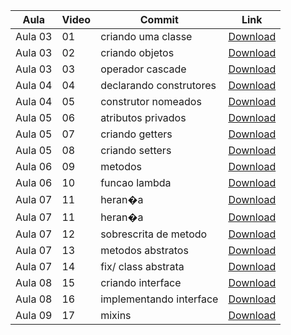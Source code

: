 Aula | Video | Commit | Link
------ | ------ | ------ | ------
Aula 03 | 01 | criando uma classe | [Download](https://github.com/treinaweb/treinaweb-dart-orientacao-a-objetos/archive/5ad705349b8d33e9545a14264abc754088365aeb.zip)
Aula 03 | 02 | criando objetos | [Download](https://github.com/treinaweb/treinaweb-dart-orientacao-a-objetos/archive/3aaf1c002d5f2b5c6c5065b88a802f52852341bf.zip)
Aula 03 | 03 | operador cascade | [Download](https://github.com/treinaweb/treinaweb-dart-orientacao-a-objetos/archive/2ad1160d71b4f8d9e31c28f0512aa80a394693a5.zip)
Aula 04 | 04 | declarando construtores | [Download](https://github.com/treinaweb/treinaweb-dart-orientacao-a-objetos/archive/d12ec1f3f3ce8223615d37825d0013bf214e74f3.zip)
Aula 04 | 05 | construtor nomeados | [Download](https://github.com/treinaweb/treinaweb-dart-orientacao-a-objetos/archive/0323511c562e58fddc7ca3ac78e113660033d66b.zip)
Aula 05 | 06 | atributos privados | [Download](https://github.com/treinaweb/treinaweb-dart-orientacao-a-objetos/archive/ec994bc4ff1a853f11576a9002d3b8ad19305a9c.zip)
Aula 05 | 07 | criando getters | [Download](https://github.com/treinaweb/treinaweb-dart-orientacao-a-objetos/archive/6909698b8669122a972ff1ad1b4b40f94e2c926f.zip)
Aula 05 | 08 | criando setters | [Download](https://github.com/treinaweb/treinaweb-dart-orientacao-a-objetos/archive/011d3294b10b34df1c10824392eee113493ce5f4.zip)
Aula 06 | 09 | metodos | [Download](https://github.com/treinaweb/treinaweb-dart-orientacao-a-objetos/archive/a54ec7cbccf3f55076603a535b2121380af10825.zip)
Aula 06 | 10 | funcao lambda | [Download](https://github.com/treinaweb/treinaweb-dart-orientacao-a-objetos/archive/be50002bd19e2546a2da22c3146ace761b58b8c0.zip)
Aula 07 | 11 | heran�a | [Download](https://github.com/treinaweb/treinaweb-dart-orientacao-a-objetos/archive/8b857bea2073d6c169d61a477000d3d6911beb9d.zip)
Aula 07 | 11 | heran�a | [Download](https://github.com/treinaweb/treinaweb-dart-orientacao-a-objetos/archive/7386f3c33a9a36daa5e3b4de37260129b3e8122c.zip)
Aula 07 | 12 | sobrescrita de metodo | [Download](https://github.com/treinaweb/treinaweb-dart-orientacao-a-objetos/archive/1c2fef90ecbb907d0179237a3381bf876cf9ac8b.zip)
Aula 07 | 13 | metodos abstratos | [Download](https://github.com/treinaweb/treinaweb-dart-orientacao-a-objetos/archive/7fc93cc3b364de745b4e476bcc1565aaaef05698.zip)
Aula 07 | 14 | fix/ class abstrata | [Download](https://github.com/treinaweb/treinaweb-dart-orientacao-a-objetos/archive/9c64659b2559440358abdfd1e48665d4d4958757.zip)
Aula 08 | 15 | criando interface | [Download](https://github.com/treinaweb/treinaweb-dart-orientacao-a-objetos/archive/7f47a4097ff9a6accf4f51f98920fc46b9c91981.zip)
Aula 08 | 16 | implementando interface | [Download](https://github.com/treinaweb/treinaweb-dart-orientacao-a-objetos/archive/cc90306829294275ca187955c3797b96d5088a62.zip)
Aula 09 | 17 | mixins | [Download](https://github.com/treinaweb/treinaweb-dart-orientacao-a-objetos/archive/0a5727fd1ac25e725d5294344dc31b0c86610364.zip)
